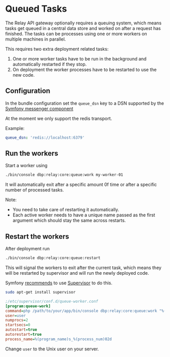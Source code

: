 # Queued Tasks

The Relay API gateway optionally requires a queuing system, which means tasks
get queued in a central data store and worked on after a request has finished.
The tasks can be processes using one or more workers on multiple machines in
parallel.

This requires two extra deployment related tasks:

1) One or more worker tasks have to be run in the background and automatically
   restarted if they stop.
2) On deployment the worker processes have to be restarted to use the new code.

## Configuration

In the bundle configuration set the `queue_dsn` key to a DSN supported by the
[Symfony messenger component](https://symfony.com/doc/current/messenger.html)

At the moment we only support the redis transport.

Example:

```yaml
queue_dsn: 'redis://localhost:6379'
```

## Run the workers

Start a worker using

```bash
./bin/console dbp:relay:core:queue:work my-worker-01
```

It will automatically exit after a specific amount 0f time or after a specific
number of processed tasks.

Note:

* You need to take care of restarting it automatically.
* Each active worker needs to have a unique name passed as the first argument
  which should stay the same across restarts.


## Restart the workers

After deployment run

```bash
./bin/console dbp:relay:core:queue:restart
```

This will signal the workers to exit after the current task, which means they
will be restarted by supervisor and will run the newly deployed code.

Symfony
[recommends](https://symfony.com/doc/current/messenger.html#supervisor-configuration)
to use [Supervisor](http://supervisord.org/) to do this.

```bash
sudo apt-get install supervisor
```

```ini
;/etc/supervisor/conf.d/queue-worker.conf
[program:queue-work]
command=php /path/to/your/app/bin/console dbp:relay:core:queue:work "%(program_name)s_%(process_num)02d"
user=user
numprocs=2
startsecs=0
autostart=true
autorestart=true
process_name=%(program_name)s_%(process_num)02d
```

Change `user` to the Unix user on your server.